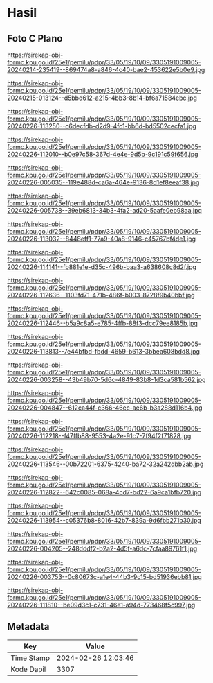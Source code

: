 # Hasil

## Foto C Plano

https://sirekap-obj-formc.kpu.go.id/25e1/pemilu/pdpr/33/05/19/10/09/3305191009005-20240214-235419--869474a8-a846-4c40-bae2-453622e5b0e9.jpg

https://sirekap-obj-formc.kpu.go.id/25e1/pemilu/pdpr/33/05/19/10/09/3305191009005-20240215-013124--d5bbd612-a215-4bb3-8b14-bf6a71584ebc.jpg

https://sirekap-obj-formc.kpu.go.id/25e1/pemilu/pdpr/33/05/19/10/09/3305191009005-20240226-113250--c6decfdb-d2d9-4fc1-bb6d-bd5502cecfa1.jpg

https://sirekap-obj-formc.kpu.go.id/25e1/pemilu/pdpr/33/05/19/10/09/3305191009005-20240226-112010--b0e97c58-367d-4e4e-9d5b-9c191c59f656.jpg

https://sirekap-obj-formc.kpu.go.id/25e1/pemilu/pdpr/33/05/19/10/09/3305191009005-20240226-005035--119e488d-ca6a-464e-9136-8d1ef8eeaf38.jpg

https://sirekap-obj-formc.kpu.go.id/25e1/pemilu/pdpr/33/05/19/10/09/3305191009005-20240226-005738--39eb6813-34b3-4fa2-ad20-5aafe0eb98aa.jpg

https://sirekap-obj-formc.kpu.go.id/25e1/pemilu/pdpr/33/05/19/10/09/3305191009005-20240226-113032--8448eff1-77a9-40a8-9146-c45767bf4de1.jpg

https://sirekap-obj-formc.kpu.go.id/25e1/pemilu/pdpr/33/05/19/10/09/3305191009005-20240226-114141--fb881e1e-d35c-496b-baa3-a638608c8d2f.jpg

https://sirekap-obj-formc.kpu.go.id/25e1/pemilu/pdpr/33/05/19/10/09/3305191009005-20240226-112636--1103fd71-471b-486f-b003-8728f9b40bbf.jpg

https://sirekap-obj-formc.kpu.go.id/25e1/pemilu/pdpr/33/05/19/10/09/3305191009005-20240226-112446--b5a9c8a5-e785-4ffb-88f3-dcc79ee8185b.jpg

https://sirekap-obj-formc.kpu.go.id/25e1/pemilu/pdpr/33/05/19/10/09/3305191009005-20240226-113813--7e44bfbd-fbdd-4659-b613-3bbea608bdd8.jpg

https://sirekap-obj-formc.kpu.go.id/25e1/pemilu/pdpr/33/05/19/10/09/3305191009005-20240226-003258--43b49b70-5d6c-4849-83b8-1d3ca581b562.jpg

https://sirekap-obj-formc.kpu.go.id/25e1/pemilu/pdpr/33/05/19/10/09/3305191009005-20240226-004847--612ca44f-c366-46ec-ae6b-b3a288d116b4.jpg

https://sirekap-obj-formc.kpu.go.id/25e1/pemilu/pdpr/33/05/19/10/09/3305191009005-20240226-112218--f47ffb88-9553-4a2e-91c7-7f94f2f71828.jpg

https://sirekap-obj-formc.kpu.go.id/25e1/pemilu/pdpr/33/05/19/10/09/3305191009005-20240226-113546--00b72201-6375-4240-ba72-32a242dbb2ab.jpg

https://sirekap-obj-formc.kpu.go.id/25e1/pemilu/pdpr/33/05/19/10/09/3305191009005-20240226-112822--642c0085-068a-4cd7-bd22-6a9ca1bfb720.jpg

https://sirekap-obj-formc.kpu.go.id/25e1/pemilu/pdpr/33/05/19/10/09/3305191009005-20240226-113954--c05376b8-8016-42b7-839a-9d6fbb271b30.jpg

https://sirekap-obj-formc.kpu.go.id/25e1/pemilu/pdpr/33/05/19/10/09/3305191009005-20240226-004205--248dddf2-b2a2-4d5f-a6dc-7cfaa89761f1.jpg

https://sirekap-obj-formc.kpu.go.id/25e1/pemilu/pdpr/33/05/19/10/09/3305191009005-20240226-003753--0c80673c-a1e4-44b3-9c15-bd51936ebb81.jpg

https://sirekap-obj-formc.kpu.go.id/25e1/pemilu/pdpr/33/05/19/10/09/3305191009005-20240226-111810--be09d3c1-c731-46e1-a94d-773468f5c997.jpg


## Metadata

| Key        | Value               |
| ---------- | ------------------- |
| Time Stamp | 2024-02-26 12:03:46 |
| Kode Dapil | 3307                |



